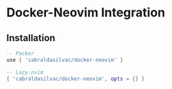 # Docker-Neovim Integration

## Installation

```lua
-- Packer
use { 'cabraldasilvac/docker-neovim' }

-- Lazy.nvim
{ 'cabraldasilvac/docker-neovim', opts = {} }
```
